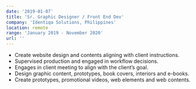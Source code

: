 ```yaml
---
date: '2019-01-07'
title: 'Sr. Graphic Designer / Front End Dev'
company: 'Identiqa Solutions, Philippines'
location: remote
range: 'January 2019 - November 2020'
url: ''
---
```


- Create website design and contents aligning with client instructions.
- Supervised production and engaged in workflow decisions.
- Engages in client meeting to align with the client’s goal.
- Design graphic content, prototypes, book covers, interiors and e-books.
- Create prototypes, promotional videos, web elements and web contents.
